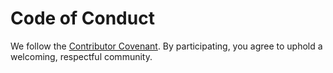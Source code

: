 # Code of Conduct


We follow the [Contributor Covenant](https://www.contributor-covenant.org/version/2/1/code_of_conduct/). By participating, you agree to uphold a welcoming, respectful community.